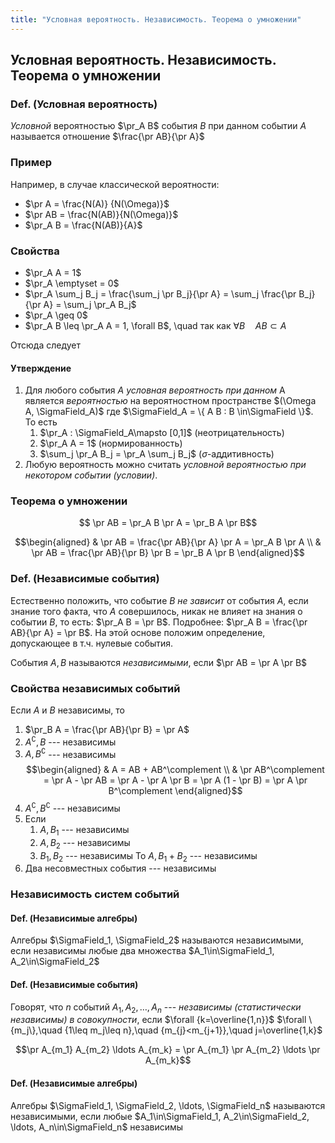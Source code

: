 ```yaml
---
title: "Условная вероятность. Независимость. Теорема о умножении"
---
```

## Условная вероятность. Независимость. Теорема о умножении ##

### Def. (Условная вероятность) ###
*Условной* вероятностью $\pr_A B$ события $B$ при данном событии $A$
называется отношение $\frac{\pr AB}{\pr A}$

### Пример ###
Например, в случае классической вероятности:

* $\pr A   = \frac{N(A)} {N(\Omega)}$
* $\pr AB  = \frac{N(AB)}{N(\Omega)}$
* $\pr_A B = \frac{N(AB)}{A}$

### Свойства ###

* $\pr_A A = 1$
* $\pr_A \emptyset = 0$
* $\pr_A \sum_j B_j = \frac{\sum_j \pr B_j}{\pr A} = \sum_j \frac{\pr B_j}{\pr A} = \sum_j \pr_A B_j$
* $\pr_A \geq 0$
* $\pr_A B \leq \pr_A A = 1, \forall B$, \quad так как $\forall B \quad AB\subset A$

Отсюда следует

#### Утверждение ####
1. Для любого события $A$ *условная вероятность при данном* A является *вероятностью*
   на вероятностном пространстве $(\Omega A, \SigmaField_A)$
   где $\SigmaField_A = \{ A B : B \in\SigmaField \}$. То есть
    1.  $\pr_A : \SigmaField_A\mapsto [0,1]$ (неотрицательность)
    2.  $\pr_A A = 1$ (нормированность)
    2.  $\sum_j \pr_A B_j = \pr_A \sum_j B_j$ ($\sigma$-аддитивность)
2. Любую вероятность можно считать *условной вероятностью при некотором событии (условии)*.

### Теорема о умножении ###
$$ \pr AB = \pr_A B \pr A  = \pr_B A \pr B$$

$$\begin{aligned}
& \pr AB = \frac{\pr AB}{\pr A} \pr A = \pr_A B \pr A \\
& \pr AB = \frac{\pr AB}{\pr B} \pr B = \pr_B A \pr B
\end{aligned}$$


### Def. (Независимые события) ###
Естественно положить, что событие $B$ *не зависит* от события $A$,
если знание того факта, что $A$ совершилось,
никак не влияет на знания о событии $B$, то есть:
$\pr_A B = \pr B$.
Подробнее: $\pr_A B = \frac{\pr AB}{\pr A} = \pr B$.
На этой основе положим определение, допускающее в т.ч. нулевые события.

События $A, B$ называются *независимыми*, если
$\pr AB = \pr A \pr B$


### Свойства независимых событий ###
Если $A$ и $B$ независимы, то

1. $\pr_B A = \frac{\pr AB}{\pr B} = \pr A$
2. $A^\complement, B$ --- независимы
3. $A, B^\complement$ --- независимы
    $$\begin{aligned}
    & A = AB + AB^\complement \\
    & \pr AB^\complement = \pr A - \pr AB = \pr A - \pr A \pr B = \pr A (1 - \pr B) = \pr A \pr B^\complement
    \end{aligned}$$
4. $A^\complement, B^\complement$ --- независимы
5.  Если
      1. $A, B_1$ --- независимы
      2. $A, B_2$ --- независимы
      3. $B_1, B_2$ --- независимы
    То
      $A, B_1+B_2$ --- независимы
6. Два несовместных события --- независимы


### Независимость систем событий ###

#### Def. (Независимые алгебры) ####
Алгебры $\SigmaField_1, \SigmaField_2$ называются независимыми,
если независимы любые два множества $A_1\in\SigmaField_1, A_2\in\SigmaField_2$

#### Def. (Независимые события) ####
Говорят, что $n$ событий $A_1, A_2, \ldots, A_n$ --- *независимы (статистически независимы) в совокупности*,
если
$\forall {k=\overline{1,n}}$
$\forall \{m_j\},\quad {1\leq m_j\leq n},\quad {m_{j}<m_{j+1}},\quad j=\overline{1,k}$

$$\pr A_{m_1} A_{m_2} \ldots A_{m_k} = \pr A_{m_1} \pr A_{m_2} \ldots \pr A_{m_k}$$

#### Def. (Независимые алгебры) ####
Алгебры $\SigmaField_1, \SigmaField_2, \ldots, \SigmaField_n$ называются независимыми,
если любые $A_1\in\SigmaField_1, A_2\in\SigmaField_2, \ldots, A_n\in\SigmaField_n$ независимы
